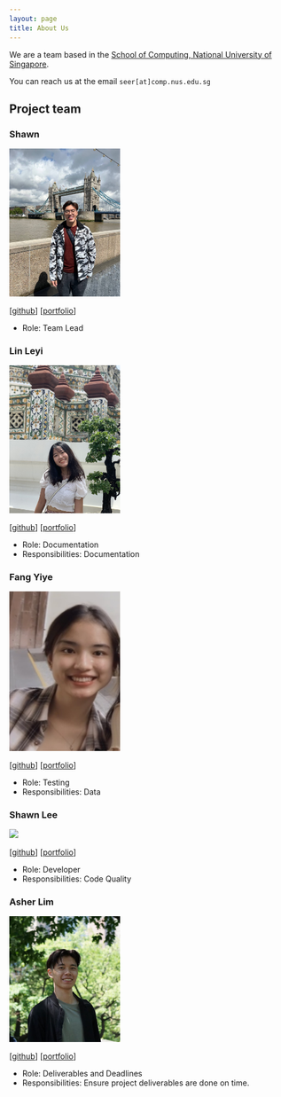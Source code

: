 ```yaml
---
layout: page
title: About Us
---
```


We are a team based in the [School of Computing, National University of Singapore](http://www.comp.nus.edu.sg).

You can reach us at the email `seer[at]comp.nus.edu.sg`

## Project team

### Shawn

<img src="images/snigloo.png" width="200px">

[[github](https://github.com/snigloo)]
[[portfolio](team/snigloo.md)]

* Role: Team Lead

### Lin Leyi

<img src="images/lleyi0606.png" width="200px">

[[github](http://github.com/lleyi0606)]
[[portfolio](team/lleyi0606.md)]

* Role: Documentation
* Responsibilities: Documentation

### Fang Yiye

<img src="images/yiyefyy.png" width="200px">

[[github](http://github.com/yiyefyy)] [[portfolio](team/yiyefyy.md)]

* Role: Testing
* Responsibilities: Data

### Shawn Lee

<img src="images/xenonshawn.png" width="200px">

[[github](http://github.com/xenonshawn)]
[[portfolio](team/xenonshawn.md)]

* Role: Developer
* Responsibilities: Code Quality

### Asher Lim

<img src="images/doimoiboi.png" width="200px">

[[github](http://github.com/doimoiboi)]
[[portfolio](team/doimoiboi.md)]

* Role: Deliverables and Deadlines
* Responsibilities: Ensure project deliverables are done on time.
